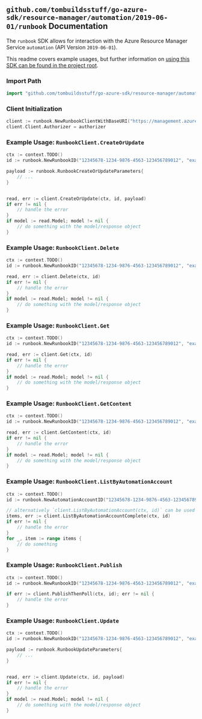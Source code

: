 
## `github.com/tombuildsstuff/go-azure-sdk/resource-manager/automation/2019-06-01/runbook` Documentation

The `runbook` SDK allows for interaction with the Azure Resource Manager Service `automation` (API Version `2019-06-01`).

This readme covers example usages, but further information on [using this SDK can be found in the project root](https://github.com/tombuildsstuff/go-azure-sdk/tree/main/docs).

### Import Path

```go
import "github.com/tombuildsstuff/go-azure-sdk/resource-manager/automation/2019-06-01/runbook"
```


### Client Initialization

```go
client := runbook.NewRunbookClientWithBaseURI("https://management.azure.com")
client.Client.Authorizer = authorizer
```


### Example Usage: `RunbookClient.CreateOrUpdate`

```go
ctx := context.TODO()
id := runbook.NewRunbookID("12345678-1234-9876-4563-123456789012", "example-resource-group", "automationAccountValue", "runbookValue")

payload := runbook.RunbookCreateOrUpdateParameters{
	// ...
}


read, err := client.CreateOrUpdate(ctx, id, payload)
if err != nil {
	// handle the error
}
if model := read.Model; model != nil {
	// do something with the model/response object
}
```


### Example Usage: `RunbookClient.Delete`

```go
ctx := context.TODO()
id := runbook.NewRunbookID("12345678-1234-9876-4563-123456789012", "example-resource-group", "automationAccountValue", "runbookValue")

read, err := client.Delete(ctx, id)
if err != nil {
	// handle the error
}
if model := read.Model; model != nil {
	// do something with the model/response object
}
```


### Example Usage: `RunbookClient.Get`

```go
ctx := context.TODO()
id := runbook.NewRunbookID("12345678-1234-9876-4563-123456789012", "example-resource-group", "automationAccountValue", "runbookValue")

read, err := client.Get(ctx, id)
if err != nil {
	// handle the error
}
if model := read.Model; model != nil {
	// do something with the model/response object
}
```


### Example Usage: `RunbookClient.GetContent`

```go
ctx := context.TODO()
id := runbook.NewRunbookID("12345678-1234-9876-4563-123456789012", "example-resource-group", "automationAccountValue", "runbookValue")

read, err := client.GetContent(ctx, id)
if err != nil {
	// handle the error
}
if model := read.Model; model != nil {
	// do something with the model/response object
}
```


### Example Usage: `RunbookClient.ListByAutomationAccount`

```go
ctx := context.TODO()
id := runbook.NewAutomationAccountID("12345678-1234-9876-4563-123456789012", "example-resource-group", "automationAccountValue")

// alternatively `client.ListByAutomationAccount(ctx, id)` can be used to do batched pagination
items, err := client.ListByAutomationAccountComplete(ctx, id)
if err != nil {
	// handle the error
}
for _, item := range items {
	// do something
}
```


### Example Usage: `RunbookClient.Publish`

```go
ctx := context.TODO()
id := runbook.NewRunbookID("12345678-1234-9876-4563-123456789012", "example-resource-group", "automationAccountValue", "runbookValue")

if err := client.PublishThenPoll(ctx, id); err != nil {
	// handle the error
}
```


### Example Usage: `RunbookClient.Update`

```go
ctx := context.TODO()
id := runbook.NewRunbookID("12345678-1234-9876-4563-123456789012", "example-resource-group", "automationAccountValue", "runbookValue")

payload := runbook.RunbookUpdateParameters{
	// ...
}


read, err := client.Update(ctx, id, payload)
if err != nil {
	// handle the error
}
if model := read.Model; model != nil {
	// do something with the model/response object
}
```

